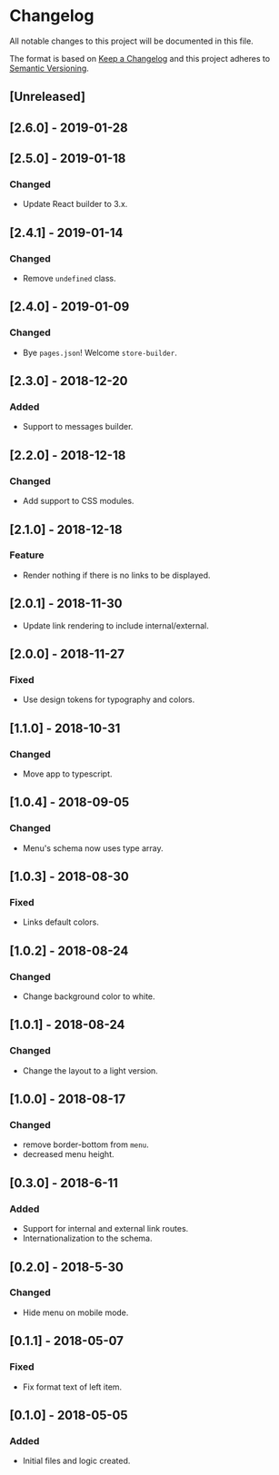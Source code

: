 # Changelog

All notable changes to this project will be documented in this file.

The format is based on [Keep a Changelog](http://keepachangelog.com/en/1.0.0/)
and this project adheres to [Semantic Versioning](http://semver.org/spec/v2.0.0.html).

## [Unreleased]

## [2.6.0] - 2019-01-28

## [2.5.0] - 2019-01-18
### Changed
- Update React builder to 3.x.

## [2.4.1] - 2019-01-14
### Changed
- Remove `undefined` class.

## [2.4.0] - 2019-01-09
### Changed
- Bye `pages.json`! Welcome `store-builder`.

## [2.3.0] - 2018-12-20
### Added
- Support to messages builder.

## [2.2.0] - 2018-12-18
### Changed
- Add support to CSS modules.

## [2.1.0] - 2018-12-18
### Feature
- Render nothing if there is no links to be displayed.

## [2.0.1] - 2018-11-30
- Update link rendering to include internal/external.

## [2.0.0] - 2018-11-27
### Fixed
- Use design tokens for typography and colors.

## [1.1.0] - 2018-10-31
### Changed
- Move app to typescript.

## [1.0.4] - 2018-09-05
### Changed
- Menu's schema now uses type array.

## [1.0.3] - 2018-08-30
### Fixed
- Links default colors.

## [1.0.2] - 2018-08-24
### Changed
- Change background color to white.

## [1.0.1] - 2018-08-24
### Changed
- Change the layout to a light version.

## [1.0.0] - 2018-08-17
### Changed
- remove border-bottom from `menu`.
- decreased menu height.

## [0.3.0] - 2018-6-11

### Added
- Support for internal and external link routes.
- Internationalization to the schema.

## [0.2.0] - 2018-5-30

### Changed
- Hide menu on mobile mode.

## [0.1.1] - 2018-05-07

### Fixed 
- Fix format text of left item. 

## [0.1.0] - 2018-05-05

### Added
 - Initial files and logic created.

